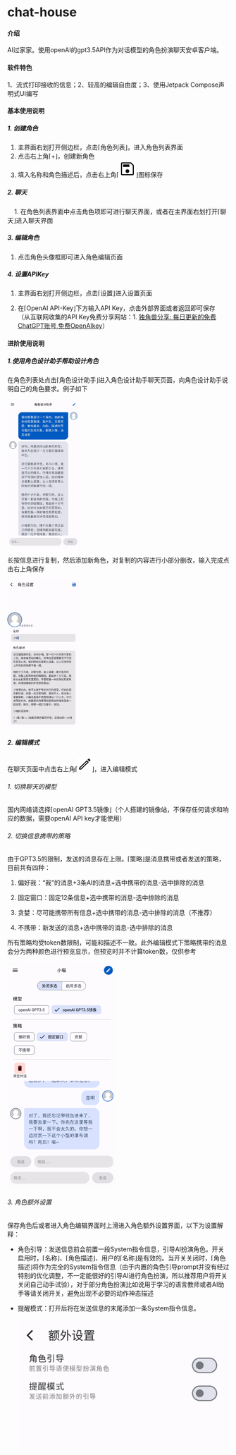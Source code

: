 # chat-house

#### 介绍

AI过家家。使用openAI的gpt3.5API作为对话模型的角色扮演聊天安卓客户端。



#### 软件特色

1、流式打印接收的信息；2、较高的编辑自由度；3、使用Jetpack Compose声明式UI编写



#### 基本使用说明

##### 1. 创建角色

1. 主界面右划打开侧边栏，点击⌈角色列表⌋，进入角色列表界面
2. 点击右上角⌈+⌋，创建新角色
3. 填入名称和角色描述后，点击右上角⌈<img src="./img/save_FILL0_wght400_GRAD0_opsz48.png" title="" alt="save_FILL0_wght400_GRAD0_opsz48" style="zoom:80%;">⌋图标保存

##### 2. 聊天

    1. 在角色列表界面中点击角色项即可进行聊天界面，或者在主界面右划打开⌈聊天⌋进入聊天界面

##### 3. 编辑角色

1. 点击角色头像框即可进入角色编辑页面

##### 4. 设置APIKey

1. 主界面右划打开侧边栏，点击⌈设置⌋进入设置页面

2. 在⌈OpenAI API-Key⌋下方输入API Key，点击外部界面或者返回即可保存
   （从互联网收集的API Key免费分享网站：1. [独角兽分享: 每日更新的免费ChatGPT账号,免费OpenAIkey](https://freeopenai.xyz/)）
   
   

#### 进阶使用说明

##### 1.使用角色设计助手帮助设计角色

在角色列表处点击⌈角色设计助手⌋进入角色设计助手聊天页面，向角色设计助手说明自己的角色要求。例子如下

<img title="" src="./img/S30407-15383219.jpg" alt="S30407-15383219" style="zoom:33%;">

长按信息进行复制，然后添加新角色，对复制的内容进行小部分删改，输入完成点击右上角保存

<img title="" src="./img/S30407-15390947.png" alt="S30407-15390947" style="zoom:33%;">

##### 2. 编辑模式

在聊天页面中点击右上角⌈<img src="./img/edit_FILL0_wght400_GRAD0_opsz48.png?msec=1680884631473" title="" alt="editFILL0wght400GRAD0opsz48" style="zoom:67%;">⌋，进入编辑模式

###### 1. 切换聊天的模型

国内网络请选择⌈openAI GPT3.5镜像⌋（个人搭建的镜像站，不保存任何请求和响应的数据，需要openAI API key才能使用）

###### 2. 切换信息携带的策略

由于GPT3.5的限制，发送的消息存在上限。⌈策略⌋是消息携带或者发送的策略，目前共有四种：

1. 偏好我：“我”的消息+3条AI的消息+选中携带的消息-选中排除的消息

2. 固定窗口：固定12条信息+选中携带的消息-选中排除的消息

3. 贪婪：尽可能携带所有信息+选中携带的消息-选中排除的消息（不推荐）

4. 不携带：新发送的消息+选中携带的消息-选中排除的消息

所有策略均受token数限制，可能和描述不一致。此外编辑模式下策略携带的消息会分为两种颜色进行预览显示，但预览时并不计算token数，仅供参考

<img src="./img/S30407-15534773.png" title="" alt="S30407-15534773" style="zoom:50%;">

###### 3. 角色额外设置

保存角色后或者进入角色编辑界面时上滑进入角色额外设置界面，以下为设置解释：

- 角色引导：发送信息前会前置一段System指令信息，引导AI扮演角色。开关启用时，⌈名称⌋、⌈角色描述⌋、用户的⌈名称⌋是有效的。当开关关闭时，⌈角色描述⌋将作为完全的System指令信息（由于内置的角色引导prompt并没有经过特别的优化调整，不一定能很好的引导AI进行角色扮演，所以推荐用户将开关关闭自己动手试验），对于部分角色扮演比如说用于学习的语言教师或者AI助手等请关闭开关，避免出现不必要的动作神态描述

- 提醒模式：打开后将在发送信息的末尾添加一条System指令信息。
  
  <img src="./img/S30407-16010339.png" title="" alt="S30407-16010339" style="zoom:50%;">
